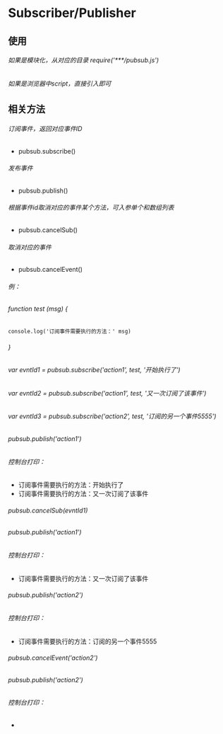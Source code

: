 # Subscriber/Publisher

## 使用

###### 如果是模块化，从对应的目录 require('***/pubsub.js')

###### 如果是浏览器中script，直接引入即可

## 相关方法

###### 订阅事件，返回对应事件ID
* pubsub.subscribe()

###### 发布事件
* pubsub.publish()

###### 根据事件id取消对应的事件某个方法，可入参单个和数组列表
* pubsub.cancelSub()

###### 取消对应的事件
* pubsub.cancelEvent()

###### 例：
###### function test (msg) {
    console.log('订阅事件需要执行的方法：' msg)
###### }

###### var evntId1 = pubsub.subscribe('action1', test, '开始执行了')

###### var evntId2 = pubsub.subscribe('action1', test, '又一次订阅了该事件')

###### var evntId3 = pubsub.subscribe('action2', test, '订阅的另一个事件5555')

###### pubsub.publish('action1')

###### 控制台打印：
* 订阅事件需要执行的方法：开始执行了
* 订阅事件需要执行的方法：又一次订阅了该事件

###### pubsub.cancelSub(evntId1)

###### pubsub.publish('action1')
###### 控制台打印：
* 订阅事件需要执行的方法：又一次订阅了该事件

###### pubsub.publish('action2')

###### 控制台打印：
* 订阅事件需要执行的方法：订阅的另一个事件5555

###### pubsub.cancelEvent('action2')

###### pubsub.publish('action2')

###### 控制台打印：
* 
